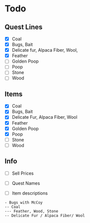 # Todo

## Quest Lines

- [x] Coal
- [x] Bugs, Bait
- [x] Delicate fur, Alpaca Fiber, Wool,
- [x] Feather
- [ ] Golden Poop
- [ ] Poop
- [ ] Stone
- [ ] Wood

## Items

- [x] Coal
- [x] Bugs, Bait
- [x] Delicate Fur, Alpaca Fiber, Wool
- [x] Feather
- [x] Golden Poop
- [x] Poop
- [ ] Stone
- [ ] Wood

## Info

- [ ] Sell Prices
- [ ] Quest Names
- [ ] Item descriptions


```
- Bugs with McCoy
-- Coal
--- Feather, Wood, Stone
-- Delicate Fur / Alpaca Fiber/ Wool

```